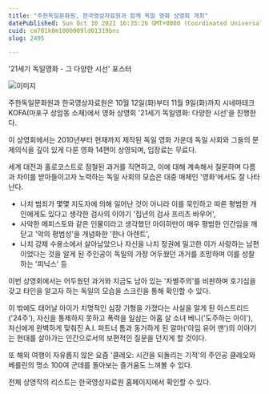 ```yaml
---
title: "주한독일문화원, 한국영상자료원과 함께 독일 영화 상영회 개최"
datePublished: Sun Oct 10 2021 16:35:26 GMT+0000 (Coordinated Universal Time)
cuid: cm701k0m1000009ld01319bns
slug: 2495

---
```



'21세기 독일영화 - 그 다양한 시선' 포스터

![이미지](https://cdn.hashnode.com/res/hashnode/image/upload/v1739251697839/af9f9b7b-fba8-411e-9841-6b3c80a58eba.jpeg)

주한독일문화원과 한국영상자료원은 10월 12일(화)부터 11월 9일(화)까지 시네마테크 KOFA(마포구 상암동 소재)에서 영화 상영회 '21세기 독일영화: 다양한 시선'을 진행한다.

이 상영회에서는 2010년부터 현재까지 제작된 독일 영화 가운데 독일 사회와 그들의 문제의식을 깊이 있게 다룬 영화 14편이 상영되며, 입장료는 무료다.

세계 대전과 홀로코스트로 점철된 과거를 직면하고, 이에 대해 계속해서 질문하며 다름과 차이를 받아들이고자 노력하는 독일 사회의 모습은 대중 매체인 '영화'에서도 잘 나타난다.

- 나치 범죄가 몇몇 지도자에 의해 일어난 것이 아니라 이를 묵인하고 따른 평범한 개인에게도 있다고 생각한 검사의 이야기 '집년의 검사 프리츠 바우어',
- 사악한 메피스토와 같은 인물이라고 생각했던 아이히만이 매우 평범한 인간임을 깨닫고 '악의 평범성'을 개념화한 '한나 아렌트',
- 나치 강제 수용소에서 살아남았으나 자신을 나치 정권에 밀고한 이가 사랑하는 남편이었다는 것을 알게 된 주인공이 독일의 가장 어두웠던 과거를 조망하며 이를 성찰하는 '피닉스' 등

이번 상영회에서는 어두웠던 과거와 지금도 남아 있는 '차별주의'를 비판하며 호기심을 갖고 타인을 알고자 하는 독일의 모습을 스크린을 통해 확인할 수 있다.

이 밖에도 태어날 아이가 치명적인 심장 기형을 가졌다는 사실을 알게 된 아스트리드('24주'), 자신을 통제하지 못하고 폭력을 일삼는 아홉 살 소녀 베니('도주하는 아이'), 자신에게 완벽하게 맞춰진 A.I. 파트너 톰과 동거하게 된 알마('아임 유어 맨')의 이야기는 현대를 살아가는 인간으로서의 보편적인 질문을 던지게 할 것이다.

또 해외 여행이 자유롭지 않은 요즘 '클레오: 시간을 되돌리는 기적'의 주인공 클레오와 베를린의 명소 100여 군데를 돌아보는 즐거움도 느껴볼 수 있다.

전체 상영작의 리스트는 한국영상자료원 홈페이지에서 확인할 수 있다.
